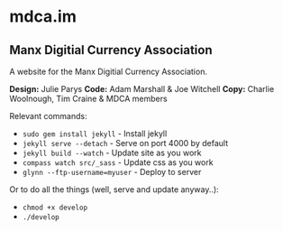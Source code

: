 mdca.im
=======

Manx Digitial Currency Association
----------------------------------

A website for the Manx Digitial Currency Association.

**Design:** Julie Parys
**Code:** Adam Marshall & Joe Witchell
**Copy:** Charlie Woolnough, Tim Craine & MDCA members

Relevant commands:

* `sudo gem install jekyll` - Install jekyll
* `jekyll serve --detach` - Serve on port 4000 by default
* `jekyll build --watch` - Update site as you work
* `compass watch src/_sass` - Update css as you work
* `glynn --ftp-username=myuser` - Deploy to server

Or to do all the things (well, serve and update anyway..):

* `chmod +x develop`
* `./develop`